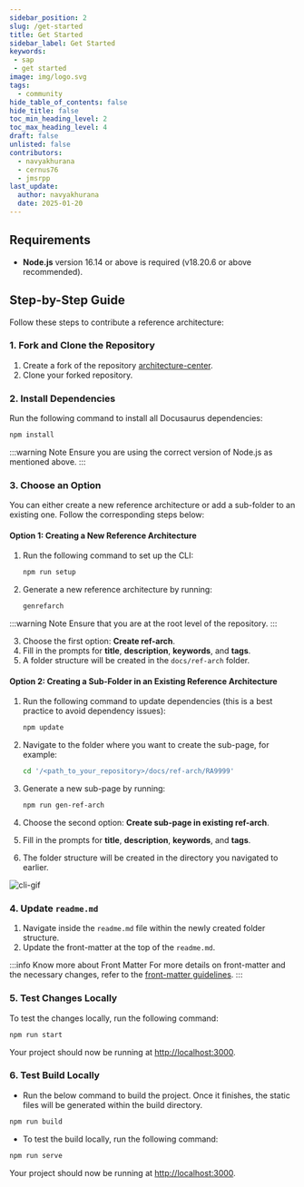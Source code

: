```yaml
---
sidebar_position: 2
slug: /get-started
title: Get Started
sidebar_label: Get Started
keywords:
 - sap
 - get started
image: img/logo.svg
tags:
  - community
hide_table_of_contents: false
hide_title: false
toc_min_heading_level: 2
toc_max_heading_level: 4
draft: false
unlisted: false
contributors:
  - navyakhurana
  - cernus76
  - jmsrpp
last_update:
  author: navyakhurana
  date: 2025-01-20
---
```


## Requirements

- **Node.js** version 16.14 or above is required (v18.20.6 or above recommended).

## Step-by-Step Guide

Follow these steps to contribute a reference architecture:

### 1. Fork and Clone the Repository

1. Create a fork of the repository [architecture-center](https://github.com/SAP/architecture-center/fork).
2. Clone your forked repository.

### 2. Install Dependencies

Run the following command to install all Docusaurus dependencies:

```bash
npm install
```

:::warning Note
Ensure you are using the correct version of Node.js as mentioned above.
:::

### 3. Choose an Option

You can either create a new reference architecture or add a sub-folder to an existing one. Follow the corresponding steps below:

#### Option 1: Creating a New Reference Architecture

1. Run the following command to set up the CLI:

    ```bash
    npm run setup
    ```

2. Generate a new reference architecture by running:

    ```bash
    genrefarch
    ```

:::warning Note
Ensure that you are at the root level of the repository.
:::

3. Choose the first option: **Create ref-arch**.
4. Fill in the prompts for **title**, **description**, **keywords**, and **tags**.
5. A folder structure will be created in the `docs/ref-arch` folder.

#### Option 2: Creating a Sub-Folder in an Existing Reference Architecture

1. Run the following command to update dependencies (this is a best practice to avoid dependency issues):

    ```bash
    npm update
    ```

2. Navigate to the folder where you want to create the sub-page, for example:

    ```bash
    cd '/<path_to_your_repository>/docs/ref-arch/RA9999'
    ```

3. Generate a new sub-page by running:

    ```bash
    npm run gen-ref-arch
    ```

4. Choose the second option: **Create sub-page in existing ref-arch**.
5. Fill in the prompts for **title**, **description**, **keywords**, and **tags**.
6. The folder structure will be created in the directory you navigated to earlier.

![cli-gif](images/cli.gif)

### 4. Update `readme.md`

1. Navigate inside the `readme.md` file within the newly created folder structure.
2. Update the front-matter at the top of the `readme.md`.

:::info Know more about Front Matter 
For more details on front-matter and the necessary changes, refer to the [front-matter guidelines](community/Guidelines/front-matter.md).
:::

### 5. Test Changes Locally

To test the changes locally, run the following command:

```bash
npm run start
```

Your project should now be running at [http://localhost:3000](http://localhost:3000).

### 6. Test Build Locally

- Run the below command to build the project. Once it finishes, the static files will be generated within the build directory.

```bash
npm run build
```

- To test the build locally, run the following command:

```bash
npm run serve
```

Your project should now be running at [http://localhost:3000](http://localhost:3000).